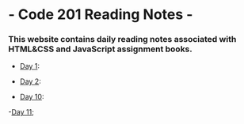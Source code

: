 # - Code 201 Reading Notes -
### This website contains daily reading notes associated with HTML&CSS and JavaScript assignment books. 


- [Day 1](Class-01.md):

- [Day 2](Class-02.md):

- [Day 10](Class-10.md):

-[Day 11](Class-11.md);
